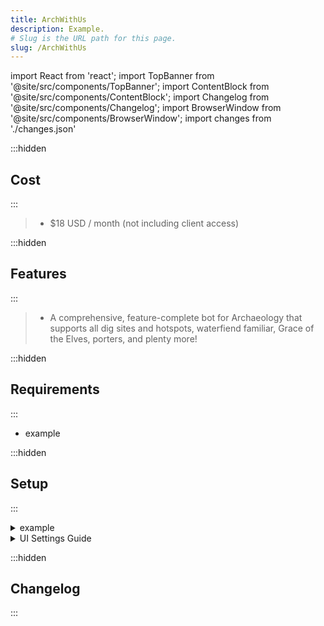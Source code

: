 ```yaml
---
title: ArchWithUs
description: Example.
# Slug is the URL path for this page.
slug: /ArchWithUs
---
```


import React from 'react';
import TopBanner from '@site/src/components/TopBanner';
import ContentBlock from '@site/src/components/ContentBlock';
import Changelog from '@site/src/components/Changelog';
import BrowserWindow from '@site/src/components/BrowserWindow';
import changes from './changes.json'

<TopBanner title="ArchWithUs" version="v1.0.6" skill="Archaeology">
</TopBanner>

:::hidden

## Cost

:::

<ContentBlock title="Cost">

> - $18 USD / month (not including client access)

</ContentBlock>

:::hidden

## Features

:::

<ContentBlock title="Features">

> - A comprehensive, feature-complete bot for Archaeology that supports all dig sites and hotspots, waterfiend familiar, Grace of the Elves, porters, and plenty more!

</ContentBlock>

:::hidden

## Requirements

:::
<ContentBlock title="Requirements">

- example

</ContentBlock>

:::hidden

## Setup

:::
<ContentBlock title="Setup">

<details>
<summary>example</summary>

- example

</details>

<details>
<summary>UI Settings Guide</summary>

- example

</details>

</ContentBlock>

:::hidden

## Changelog

:::

<Changelog changes={changes}>

</Changelog>
